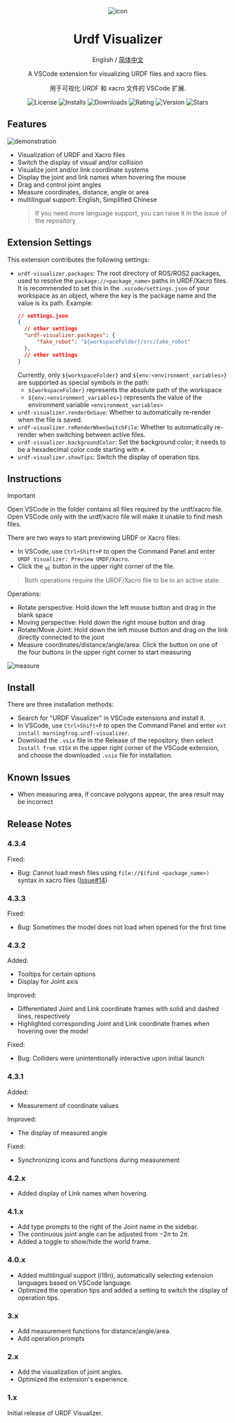 <div align="center"> 
<img src="./media/images/URDF-Visualizer-banner.jpg" alt="icon"/>

<h1>Urdf Visualizer</h1>

English / [简体中文](./README_zh-CN.md)

A VSCode extension for visualizing URDF files and xacro files.

用于可视化 URDF 和 xacro 文件的 VSCode 扩展.

![License](https://img.shields.io/github/license/MorningFrog/urdf-visualizer?color=blue)
![Installs](https://img.shields.io/visual-studio-marketplace/i/morningfrog.urdf-visualizer?color=blue)
![Downloads](https://img.shields.io/visual-studio-marketplace/d/morningfrog.urdf-visualizer?color=blue)
![Rating](https://img.shields.io/visual-studio-marketplace/r/morningfrog.urdf-visualizer?color=blue)
![Version](https://img.shields.io/github/package-json/v/MorningFrog/urdf-visualizer?color=blue)
![Stars](https://img.shields.io/github/stars/MorningFrog/urdf-visualizer?style=social)
</div>

## Features

![demonstration](media/images/demonstration.gif)

- Visualization of URDF and Xacro files
- Switch the display of visual and/or collision
- Visualize joint and/or link coordinate systems
- Display the joint and link names when hovering the mouse
- Drag and control joint angles
- Measure coordinates, distance, angle or area
- multilingual support: English, Simplified Chinese
  > If you need more language support, you can raise it in the issue of the repository

## Extension Settings

This extension contributes the following settings:

- `urdf-visualizer.packages`: The root directory of ROS/ROS2 packages, used to resolve the `package://<package_name>` paths in URDF/Xacro files. It is recommended to set this in the `.vscode/settings.json` of your workspace as an object, where the key is the package name and the value is its path. Example:
  ```json
  // settings.json
  {
    // other settings
    "urdf-visualizer.packages": {
        "fake_robot": "${workspaceFolder}/src/fake_robot"
    },
    // other settings
  }
  ```
  Currently, only `${workspaceFolder}` and `${env:<environment_variables>}` are supported as special symbols in the path:
  - `${workspaceFolder}` represents the absolute path of the workspace
  - `${env:<environment_variables>}` represents the value of the environment variable `<environment_variables>`
- `urdf-visualizer.renderOnSave`: Whether to automatically re-render when the file is saved.
- `urdf-visualizer.reRenderWhenSwitchFile`: Whether to automatically re-render when switching between active files.
- `urdf-visualizer.backgroundColor`: Set the background color; it needs to be a hexadecimal color code starting with `#`.
- `urdf-visualizer.showTips`: Switch the display of operation tips.

## Instructions

> [!IMPORTANT]
> Open VSCode in the folder contains all files required by the urdf/xacro file. Open VSCode only with the urdf/xacro file will make it unable to find mesh files.

There are two ways to start previewing URDF or Xacro files:
- In VSCode, use `Ctrl+Shift+P` to open the Command Panel and enter `URDF Visualizer: Preview URDF/Xacro`.
- Click the <img src="media/images/view_icon.png" alt="view icon" style="height:1em; vertical-align:middle;"> button in the upper right corner of the file.
> Both operations require the URDF/Xacro file to be in an active state.

Operations:
- Rotate perspective: Hold down the left mouse button and drag in the blank space
- Moving perspective: Hold down the right mouse button and drag
- Rotate/Move Joint: Hold down the left mouse button and drag on the link directly connected to the joint
- Measure coordinates/distance/angle/area: Click the button on one of the four buttons in the upper right corner to start measuring

![measure](media/images/measure.gif)

## Install

There are three installation methods:
- Search for "URDF Visualizer" in VSCode extensions and install it.
- In VSCode, use `Ctrl+Shift+P` to open the Command Panel and enter `ext install morningfrog.urdf-visualizer`.
- Download the `.vsix` file in the Release of the repository, then select `Install from VISX` in the upper right corner of the VSCode extension, and choose the downloaded `.vsix` file for installation.

## Known Issues

- When measuring area, if concave polygons appear, the area result may be incorrect

## Release Notes

### 4.3.4

Fixed:

- Bug: Cannot load mesh files using `file://$(find <package_name>)` syntax in xacro files ([Issue#14](https://github.com/MorningFrog/urdf-visualizer/issues/14))

### 4.3.3

Fixed:

- Bug: Sometimes the model does not load when opened for the first time

### 4.3.2

Added: 

- Tooltips for certain options
- Display for Joint axis

Improved: 

- Differentiated Joint and Link coordinate frames with solid and dashed lines, respectively
- Highlighted corresponding Joint and Link coordinate frames when hovering over the model

Fixed:

- Bug: Colliders were unintentionally interactive upon initial launch

### 4.3.1

Added:

- Measurement of coordinate values

Improved:

- The display of measured angle

Fixed:

- Synchronizing icons and functions during measurement

### 4.2.x

- Added display of Link names when hovering.

### 4.1.x

- Add type prompts to the right of the Joint name in the sidebar.
- The continuous joint angle can be adjusted from $-2\pi$ to $2\pi$.
- Added a toggle to show/hide the world frame.

### 4.0.x

- Added multilingual support (i18n), automatically selecting extension languages based on VSCode language.
- Optimized the operation tips and added a setting to switch the display of operation tips.

### 3.x

- Add measurement functions for distance/angle/area.
- Add operation prompts

### 2.x

- Add the visualization of joint angles.
- Optimized the extension's experience.

### 1.x

Initial release of URDF Visualizer.
